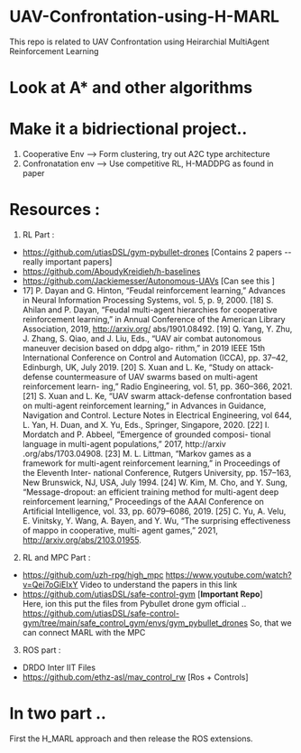 # UAV-Confrontation-using-H-MARL
This repo is related to UAV Confrontation using Heirarchial MultiAgent Reinforcement Learning
# Look at A* and other algorithms

# Make it a bidriectional project..
<ol>
  <li>Cooperative Env -->  Form clustering, try out A2C type architecture</li>
  <li>Confronatation env -->  Use competitive RL, H-MADDPG as found in paper</li>
</ol>


# Resources :

1. RL Part :
- https://github.com/utiasDSL/gym-pybullet-drones  [Contains 2 papers -- really important papers]
- https://github.com/AboudyKreidieh/h-baselines
- https://github.com/Jackiemesser/Autonomous-UAVs  [Can see this ]
- 17] P. Dayan and G. Hinton, “Feudal reinforcement learning,”
Advances in Neural Information Processing Systems, vol. 5,
p. 9, 2000.
[18] S. Ahilan and P. Dayan, “Feudal multi-agent hierarchies for
cooperative reinforcement learning,” in Annual Conference
of the American Library Association, 2019, http://arxiv.org/
abs/1901.08492.
[19] Q. Yang, Y. Zhu, J. Zhang, S. Qiao, and J. Liu, Eds., “UAV air
combat autonomous maneuver decision based on ddpg algo-
rithm,” in 2019 IEEE 15th International Conference on Control
and Automation (ICCA), pp. 37–42, Edinburgh, UK, July 2019.
[20] S. Xuan and L. Ke, “Study on attack-defense countermeasure
of UAV swarms based on multi-agent reinforcement learn-
ing,” Radio Engineering, vol. 51, pp. 360–366, 2021.
[21] S. Xuan and L. Ke, “UAV swarm attack-defense confrontation
based on multi-agent reinforcement learning,” in Advances in
Guidance, Navigation and Control. Lecture Notes in Electrical
Engineering, vol 644, L. Yan, H. Duan, and X. Yu, Eds.,
Springer, Singapore, 2020.
[22] I. Mordatch and P. Abbeel, “Emergence of grounded composi-
tional language in multi-agent populations,” 2017, http://arxiv
.org/abs/1703.04908.
[23] M. L. Littman, “Markov games as a framework for multi-agent
reinforcement learning,” in Proceedings of the Eleventh Inter-
national Conference, Rutgers University, pp. 157–163, New
Brunswick, NJ, USA, July 1994.
[24] W. Kim, M. Cho, and Y. Sung, “Message-dropout: an efficient
training method for multi-agent deep reinforcement learning,”
Proceedings of the AAAI Conference on Artificial Intelligence,
vol. 33, pp. 6079–6086, 2019.
[25] C. Yu, A. Velu, E. Vinitsky, Y. Wang, A. Bayen, and Y. Wu,
“The surprising effectiveness of mappo in cooperative, multi-
agent games,” 2021, http://arxiv.org/abs/2103.01955.

2. RL and MPC Part :
- https://github.com/uzh-rpg/high_mpc     https://www.youtube.com/watch?v=Qei7oGiEIxY  Video to understand the papers in this link
- https://github.com/utiasDSL/safe-control-gym [**Important Repo**]  <br> Here, ion this put the files from Pybullet drone gym official ..
https://github.com/utiasDSL/safe-control-gym/tree/main/safe_control_gym/envs/gym_pybullet_drones    So, that we can connect MARL with the MPC


3. ROS part :
- DRDO Inter IIT Files
- https://github.com/ethz-asl/mav_control_rw  [Ros + Controls]

# In two part ..

First the H_MARL approach and then release the ROS extensions.
